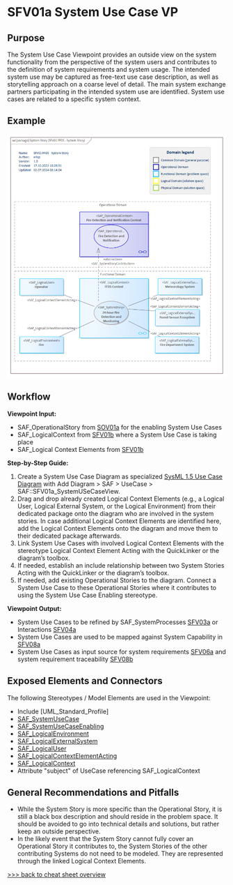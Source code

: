 # SFV01a System Use Case VP

## Purpose
The System Use Case Viewpoint provides an outside view on the system functionality from the perspective of the system users and contributes to the definition of system requirements and system usage. The intended system use may be captured as free-text use case description, as well as storytelling approach on a coarse level of detail. The main system exchange partners participating in the intended system use are identified. System use cases are related to a specific system context.

## Example
![SFV01a](../pics/SFV01a-example.png)

## Workflow
**Viewpoint Input:**
* SAF_OperationalStory from [SOV01a](Operational-Story-Viewpoint.md) for the enabling System Use Cases
* SAF_LogicalContext from [SFV01b](System-Context-Definition.md) where a System Use Case is taking place
* SAF_Logical Context Elements from [SFV01b](System-Context-Definition.md)

**Step-by-Step Guide:**
1.  Create a System Use Case Diagram as specialized [SysML 1.5 Use Case Diagram](https://sparxsystems.com/enterprise_architect_user_guide/16.1/modeling_languages/sysml_use_cases.html) with Add Diagram > SAF > UseCase > SAF::SFV01a_SystemUSeCaseView.
2.	Drag and drop already created Logical Context Elements (e.g., a Logical User, Logical External System, or the Logical Environment) from their dedicated package onto the diagram who are involved in the system stories. In case additional Logical Context Elements are identified here, add the Logical Context Elements onto the diagram and move them to their dedicated package afterwards.
3.	Link System Use Cases with involved Logical Context Elements with the stereotype Logical Context Element Acting with the QuickLinker or the diagram’s toolbox.
4.	If needed, establish an include relationship between two System Stories Acting with the QuickLinker or the diagram’s toolbox.
5.	If needed, add existing Operational Stories to the diagram. Connect a System Use Case to these Operational Stories where it contributes to using the System Use Case Enabling stereotype.

**Viewpoint Output:**
* System Use Cases to be refined by SAF_SystemProcesses [SFV03a](System-Process-Viewpoint.md) or Interactions [SFV04a](System-Context-Interaction.md)
* System Use Cases are used to be mapped against System Capability in [SFV08a](System-Capability-Mapping-Viewpoint.md)
* System Use Cases as input source for system requirements [SFV06a](System-Requirement-Viewpoint.md) and system requirement traceability [SFV08b](System-Requirement-Traceability-Viewpoint.md) 

## Exposed Elements and Connectors
The following Stereotypes / Model Elements are used in the Viewpoint:
* Include [UML_Standard_Profile]
* [SAF_SystemUseCase](https://github.com/GfSE/SAF-Specification/blob/TdSE2023/stereotypes.md#SAF_SystemUseCase)
* [SAF_SystemUseCaseEnabling](https://github.com/GfSE/SAF-Specification/blob/TdSE2023/stereotypes.md#SAF_SystemUseCaseEnabling)
* [SAF_LogicalEnvironment](https://github.com/GfSE/SAF-Specification/blob/TdSE2023/stereotypes.md#SAF_LogicalEnvironment)
* [SAF_LogicalExternalSystem](https://github.com/GfSE/SAF-Specification/blob/TdSE2023/stereotypes.md#SAF_LogicalExternalSystem)
* [SAF_LogicalUser](https://github.com/GfSE/SAF-Specification/blob/TdSE2023/stereotypes.md#SAF_LogicalUser)
* [SAF_LogicalContextElementActing](https://github.com/GfSE/SAF-Specification/blob/TdSE2023/stereotypes.md#SAF_LogicalContextElementActing)
* [SAF_LogicalContext](https://github.com/GfSE/SAF-Specification/blob/TdSE2023/stereotypes.md#SAF_LogicalContext)
* Attribute "subject" of UseCase referencing SAF_LogicalContext
  
## General Recommendations and Pitfalls
* While the System Story is more specific than the Operational Story, it is still a black box description and should reside in the problem space. It should be avoided to go into technical details and solutions, but rather keep an outside perspective.
* In the likely event that the System Story cannot fully cover an Operational Story it contributes to, the System Stories of the other contributing Systems do not need to be modeled. They are represented through the linked Logical Context Elements.

[>>> back to cheat sheet overview](../CheatSheet.md)
